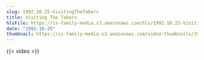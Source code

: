 ```yaml
---
slug: 1992.10.25-VisitingTheTabers
title: Visiting The Tabers
hlsFile: https://is-family-media.s3.amazonaws.com/hls/1992.10.25-VisitingTheTabers/1992.10.25-VisitingTheTabers.m3u8
date: "1992-10-25"
thumbnail: https://is-family-media.s3.amazonaws.com/video-thumbnails/1992.10.25-VisitingTheTabers.png
---
```

{{< video >}}
